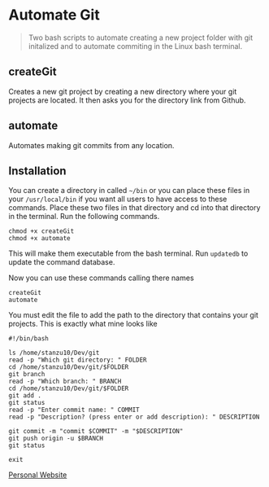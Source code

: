 # Automate Git

> Two bash scripts to automate creating a new project folder with git initalized and to automate commiting in the Linux bash terminal.

## createGit

Creates a new git project by creating a new directory where your git projects are located. It then asks you for the directory link from Github.

## automate

Automates making git commits from any location.

## Installation

You can create a directory in called `~/bin` or you can place these files in your `/usr/local/bin` if you want all users to have access to these commands. Place these two files in that directory and cd into that directory in the terminal. Run the following commands.

```
chmod +x createGit
chmod +x automate
```

This will make them executable from the bash terminal. Run `updatedb` to update the command database.

Now you can use these commands calling there names

```
createGit
automate	
```

You must edit the file to add the path to the directory that contains your git projects. This is exactly what mine looks like

```
#!/bin/bash

ls /home/stanzu10/Dev/git
read -p "Which git directory: " FOLDER
cd /home/stanzu10/Dev/git/$FOLDER
git branch
read -p "Which branch: " BRANCH
cd /home/stanzu10/Dev/git/$FOLDER
git add .
git status
read -p "Enter commit name: " COMMIT
read -p "Description? (press enter or add description): " DESCRIPTION

git commit -m "commit $COMMIT" -m "$DESCRIPTION"  
git push origin -u $BRANCH
git status

exit
```

<a href="https://www.brianbastanza.me/" target="_blank" rel="noopener">Personal Website</a>
